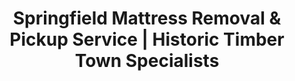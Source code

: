 ---
layout: location.njk
title: "Springfield Mattress Removal & Pickup Service | Historic Timber Town Specialists"
metaDescription: "Professional mattress removal in Springfield, OR - historic timber town and birthplace of The Simpsons. Expert pickup for working families, timber industry workers, and McKenzie River communities. $125 next-day service."
permalink: /mattress-removal/oregon/eugene/springfield/
city: Springfield
state: Oregon
stateAbbr: OR
parentMetro: Eugene
tier: 3
zipCodes: ['97477', '97478']
coordinates: 
  lat: 44.0462
  lng: -123.0220
neighborhoods:
  - name: "Downtown Springfield"
    zipCodes: ["97477"]
  - name: "Glenwood Neighborhood"
    zipCodes: ["97477"]
  - name: "Thurston District"
    zipCodes: ["97482"]
  - name: "McKenzie View"
    zipCodes: ["97478"]
  - name: "Gateway District"
    zipCodes: ["97477"]
  - name: "Centennial Neighborhood"
    zipCodes: ["97477"]
  - name: "Springfield Station Area"
    zipCodes: ["97477"]
  - name: "Hayden Bridge"
    zipCodes: ["97477"]
  - name: "Marcola Road Corridor"
    zipCodes: ["97477"]
  - name: "Mohawk Neighborhood"
    zipCodes: ["97478"]
  - name: "Mill Race"
    zipCodes: ["97477"]
  - name: "Q Street District"
    zipCodes: ["97477"]
pricing:
  singleMattress: "$125"
  doubleMattress: "$155"
  tripleMattress: "$180"
nearbyCities:
  - name: "Eugene"
    slug: "eugene"
    isSuburb: false
    distance: "3"
  - name: "Albany"
    slug: "albany"
    isSuburb: false
    distance: "45"
  - name: "Salem"
    slug: "salem"
    isSuburb: false
    distance: "55"
localRegulations: "Lane County requires residents to schedule bulky waste pickup through Allied Waste Services with advance notice and disposal fees. Springfield's historic timber town neighborhoods often have narrow street access and older housing stock that complicates standard waste collection coordination."
recyclingPartners: ["Allied Waste Services", "Lane County Environmental Services", "Short Mountain Landfill", "Oregon DEQ Approved Facilities"]
reviews:
  count: 178
  featured:
    - author: "Steve R."
      text: "Great service for our Glenwood home! They handled the narrow driveway and old stairs perfectly. Much easier than trying to get it to the dump ourselves during work hours."
      neighborhood: "Glenwood Neighborhood"
    - author: "Maria L."
      text: "Perfect timing during our move to downtown Eugene. They coordinated between both locations and made the whole process seamless. Professional crew, fair pricing."
      neighborhood: "Downtown Springfield"
    - author: "Jeff & Karen T."
      text: "Called Wednesday morning, gone by Thursday afternoon. Super convenient for busy working families. They even worked around our kids' school pickup schedule."
      neighborhood: "Centennial Neighborhood"
faqs:
  - question: "Do you serve Springfield's historic timber town neighborhoods?"
    answer: "Yes, we provide specialized service throughout Springfield's established neighborhoods including Glenwood, Centennial, and downtown areas. Our team understands the unique access challenges of older timber town housing stock and narrow street layouts common throughout Springfield's 62,729 residents."
  - question: "Can you coordinate between Springfield and Eugene locations?"
    answer: "Absolutely. We regularly serve families moving between Springfield and Eugene, understanding the close connection between these neighboring communities. Our scheduling accommodates cross-town relocations and provides seamless service throughout the greater Eugene-Springfield metro area."
  - question: "How do you work with timber industry and working families?"
    answer: "We provide flexible scheduling that works with Springfield's diverse working community including timber industry employees, manufacturing workers, and service sector families. Our timing accommodates various work schedules and provides convenient service for busy households."
  - question: "Do you eliminate Lane County's bulk waste coordination requirements?"
    answer: "Yes, our service bypasses Lane County's advance scheduling requirements with Allied Waste Services and disposal fee coordination. No need to plan ahead or coordinate with municipal collection schedules - just convenient next-day professional pickup service."
  - question: "Can you handle McKenzie River area properties?"
    answer: "Definitely. We serve properties throughout the McKenzie River corridor including rural areas and river access locations. Our team understands the unique logistics of serving riverside communities and seasonal access considerations."
  - question: "How do you navigate Springfield's narrow streets and older housing?"
    answer: "Our experienced team regularly works in Springfield's historic neighborhoods with narrow streets, older housing stock, and tight access situations. We safely navigate the unique challenges of timber town architecture and established neighborhood layouts."
  - question: "What about Springfield Station and transit connections?"
    answer: "We coordinate service around Springfield Station and regional transit schedules for residents using public transportation to commute to Eugene or Portland. Our timing accommodates the transportation patterns throughout the metro area."
  - question: "Do you support environmental values important to the community?"
    answer: "Yes, our recycling process aligns with Springfield's environmental consciousness and Oregon's comprehensive sustainability values. Every mattress gets completely recycled rather than adding to regional landfill pressure, supporting responsible resource management throughout the Willamette Valley."

pageContent:
  heroTitle: "Springfield Mattress Removal: Historic Timber Town Service"
  heroDescription: "Next-day mattress pickup for Springfield's historic timber community. Professional service for working families, established neighborhoods, and McKenzie River area residents. $125 pickup with guaranteed recycling - over 1 million mattresses recycled nationwide."
  
  aboutService: "Professional mattress removal service designed for Springfield's unique character as a historic timber town and Eugene's neighboring community. Our $125 flat-rate service eliminates Lane County's advance scheduling requirements with Allied Waste Services and disposal coordination challenges that create problems for working families and busy households.

We specialize in flexible mattress removal scheduling that works with Springfield's diverse community needs - from timber industry families to cross-town relocations between Springfield and Eugene. Our team coordinates seamlessly with the close-knit metro area connections, providing guaranteed same-week mattress pickup service when housing transitions or home improvements create urgent disposal needs.

For Springfield's established neighborhoods, we provide specialized service understanding narrow street access, older housing stock, and the unique logistics of timber town architecture. McKenzie River area residents receive coordination with seasonal access considerations, while downtown Springfield families get convenient service that works with regional transit and work schedules.

Our licensed, insured team provides dependable mattress removal service throughout Springfield's 62,729 residents across established neighborhoods and river corridor areas. From Glenwood historic homes to Gateway District developments, we deliver reliable pickup that eliminates county coordination requirements and municipal scheduling limitations.

Every mattress gets completely recycled through our certified network - supporting Springfield's environmental values while ensuring zero regional landfill impact. Professional disposal that aligns with Oregon's sustainability leadership and the responsible resource management expected by Willamette Valley communities."

  serviceAreasIntro: "Professional mattress pickup throughout Springfield's established neighborhoods, from downtown areas to river corridors:"

  regulationsCompliance: "Lane County requires residents to schedule bulky waste pickup through Allied Waste Services with advance notice and disposal fees. Springfield's historic neighborhoods often create additional challenges with narrow street access and older housing stock considerations.

Our professional mattress removal service provides guaranteed next-day pickup that works around your schedule without county advance scheduling, disposal fees, or municipal coordination requirements. We handle all waste management logistics and work directly with certified recycling facilities, eliminating the scheduling and access complications that affect older neighborhood coordination entirely."

  environmentalImpact: "Every mattress we remove from Springfield homes gets completely recycled rather than adding to regional landfill pressure. Steel springs become construction materials, while foam transforms into carpet padding and insulation for Oregon building projects.

This responsible approach supports Springfield's environmental consciousness and Oregon's comprehensive sustainability leadership. From timber industry environmental practices to community conservation initiatives, our recycling process aligns with the responsible resource management throughout the Willamette Valley.

Our recycling network has processed over 1 million mattresses nationwide, turning waste into valuable materials while eliminating environmental impact through professional disposal methods that match the environmental responsibility expected by Springfield's environmentally conscious community."

  howItWorksScheduling: "Next-day appointments available throughout all Springfield neighborhoods. Book online in 60 seconds or call. We coordinate with work schedules, school timing, and regional transit patterns for maximum convenience."

  howItWorksService: "Our licensed team handles pickup from any Springfield property - historic downtown homes, established neighborhoods, or McKenzie River areas. We navigate narrow streets efficiently, coordinate with Eugene connections, and ensure service that works around your Willamette Valley lifestyle."

  howItWorksDisposal: "Your mattress goes directly to our certified recycling partners where 100% of materials get processed into new products. Zero Lane County waste facility impact, maximum environmental benefit - all handled professionally without you coordinating with municipal schedules or disposal fees."

  sidebarStats:
    mattressesRemoved: "1,089"

  uniqueContent: "Springfield presents mattress removal opportunities that reflect its position as a historic timber town and Eugene's close neighbor, where working family heritage meets metropolitan connectivity across 62,729 residents in neighborhoods that balance established timber community character with modern suburban development throughout Lane County's diverse landscape.

Our professional service integrates with Springfield's distinctive community character shaped by timber industry heritage and Eugene metro connections. The city's working family foundation creates practical service expectations requiring coordination with diverse employment schedules and household budgets. Historical timber town development patterns generate unique access considerations through narrow streets and older housing stock requiring specialized navigation understanding established neighborhood logistics.

Eugene metro integration distinguishes Springfield from typical suburban communities. The close connection between Springfield and Eugene creates constant cross-town residential mobility requiring coordination with dual-location moves and regional employment patterns. Springfield Station regional transit connections add commuter scheduling considerations affecting residential timing and neighborhood access throughout the metro area.

Timber industry legacy creates community character reflected in practical, no-nonsense service expectations. Working families require straightforward, reliable mattress removal coordination that respects household budgets and busy schedules. Manufacturing and service sector employment patterns generate diverse timing requirements throughout established neighborhoods like Glenwood, Centennial, and downtown Springfield areas.

McKenzie River corridor integration adds rural and recreational access considerations requiring understanding of seasonal patterns and riverside property logistics. River access communities demand professional service coordination with natural area considerations while gateway district development creates modern suburban access patterns throughout newer Springfield neighborhoods.

Environmental consciousness reflects both timber industry resource awareness and Oregon's comprehensive sustainability values. Springfield's environmental stewardship expectations and Lane County's waste management requirements create community demand for professional recycling services rather than traditional disposal coordination. Community conservation values drive preference for responsible resource management throughout established neighborhoods.

Our pricing remains consistent despite Springfield's diverse community character combining historic neighborhood access challenges with modern suburban coordination and regional metro connectivity requirements. Whether serving Glenwood historic properties, coordinating Gateway District modern developments, or accessing McKenzie River corridor areas during seasonal conditions, transparent rates apply throughout this distinctive timber heritage community. This approach reflects our commitment to serving Springfield's working families with professional excellence matching the practical values and environmental responsibility that define this established Willamette Valley neighborhood community."
---